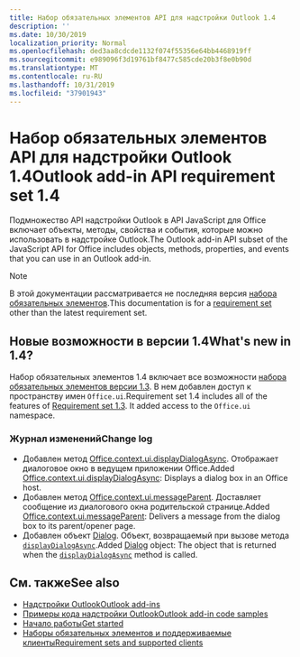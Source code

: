 ```yaml
---
title: Набор обязательных элементов API для надстройки Outlook 1.4
description: ''
ms.date: 10/30/2019
localization_priority: Normal
ms.openlocfilehash: ded3aa8cdcde1132f074f55356e64bb4468919ff
ms.sourcegitcommit: e989096f3d19761bf8477c585cde20b3f8e0b90d
ms.translationtype: MT
ms.contentlocale: ru-RU
ms.lasthandoff: 10/31/2019
ms.locfileid: "37901943"
---
```

# <a name="outlook-add-in-api-requirement-set-14"></a><span data-ttu-id="03b8b-102">Набор обязательных элементов API для надстройки Outlook 1.4</span><span class="sxs-lookup"><span data-stu-id="03b8b-102">Outlook add-in API requirement set 1.4</span></span>

<span data-ttu-id="03b8b-103">Подмножество API надстройки Outlook в API JavaScript для Office включает объекты, методы, свойства и события, которые можно использовать в надстройке Outlook.</span><span class="sxs-lookup"><span data-stu-id="03b8b-103">The Outlook add-in API subset of the JavaScript API for Office includes objects, methods, properties, and events that you can use in an Outlook add-in.</span></span>

> [!NOTE]
> <span data-ttu-id="03b8b-104">В этой документации рассматривается не последняя версия [набора обязательных элементов](/office/dev/add-ins/reference/requirement-sets/outlook-api-requirement-sets).</span><span class="sxs-lookup"><span data-stu-id="03b8b-104">This documentation is for a [requirement set](/office/dev/add-ins/reference/requirement-sets/outlook-api-requirement-sets) other than the latest requirement set.</span></span>

## <a name="whats-new-in-14"></a><span data-ttu-id="03b8b-105">Новые возможности в версии 1.4</span><span class="sxs-lookup"><span data-stu-id="03b8b-105">What's new in 1.4?</span></span>

<span data-ttu-id="03b8b-p101">Набор обязательных элементов 1.4 включает все возможности [набора обязательных элементов версии 1.3](../requirement-set-1.3/outlook-requirement-set-1.3.md). В нем добавлен доступ к пространству имен `Office.ui`.</span><span class="sxs-lookup"><span data-stu-id="03b8b-p101">Requirement set 1.4 includes all of the features of [Requirement set 1.3](../requirement-set-1.3/outlook-requirement-set-1.3.md). It added access to the `Office.ui` namespace.</span></span>

### <a name="change-log"></a><span data-ttu-id="03b8b-108">Журнал изменений</span><span class="sxs-lookup"><span data-stu-id="03b8b-108">Change log</span></span>

- <span data-ttu-id="03b8b-109">Добавлен метод [Office.context.ui.displayDialogAsync](/javascript/api/office/office.ui#displaydialogasync-startaddress--options--callback-). Отображает диалоговое окно в ведущем приложении Office.</span><span class="sxs-lookup"><span data-stu-id="03b8b-109">Added [Office.context.ui.displayDialogAsync](/javascript/api/office/office.ui#displaydialogasync-startaddress--options--callback-): Displays a dialog box in an Office host.</span></span>
- <span data-ttu-id="03b8b-110">Добавлен метод [Office.context.ui.messageParent](/javascript/api/office/office.ui#messageparent-message-). Доставляет сообщение из диалогового окна родительской странице.</span><span class="sxs-lookup"><span data-stu-id="03b8b-110">Added [Office.context.ui.messageParent](/javascript/api/office/office.ui#messageparent-message-): Delivers a message from the dialog box to its parent/opener page.</span></span>
- <span data-ttu-id="03b8b-111">Добавлен объект [Dialog](/javascript/api/office/office.dialog). Объект, возвращаемый при вызове метода [`displayDialogAsync`](/javascript/api/office/office.ui#displaydialogasync-startaddress--options--callback-).</span><span class="sxs-lookup"><span data-stu-id="03b8b-111">Added [Dialog](/javascript/api/office/office.dialog) object: The object that is returned when the [`displayDialogAsync`](/javascript/api/office/office.ui#displaydialogasync-startaddress--options--callback-) method is called.</span></span>

## <a name="see-also"></a><span data-ttu-id="03b8b-112">См. также</span><span class="sxs-lookup"><span data-stu-id="03b8b-112">See also</span></span>

- [<span data-ttu-id="03b8b-113">Надстройки Outlook</span><span class="sxs-lookup"><span data-stu-id="03b8b-113">Outlook add-ins</span></span>](/outlook/add-ins/)
- [<span data-ttu-id="03b8b-114">Примеры кода надстройки Outlook</span><span class="sxs-lookup"><span data-stu-id="03b8b-114">Outlook add-in code samples</span></span>](https://developer.microsoft.com/outlook/gallery/?filterBy=Outlook,Samples,Add-ins)
- [<span data-ttu-id="03b8b-115">Начало работы</span><span class="sxs-lookup"><span data-stu-id="03b8b-115">Get started</span></span>](/outlook/add-ins/quick-start)
- [<span data-ttu-id="03b8b-116">Наборы обязательных элементов и поддерживаемые клиенты</span><span class="sxs-lookup"><span data-stu-id="03b8b-116">Requirement sets and supported clients</span></span>](../../requirement-sets/outlook-api-requirement-sets.md)
